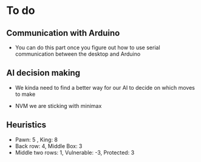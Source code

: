 # To do

## Communication with Arduino

- You can do this part once you figure out how to use serial communication between the desktop and Arduino

## AI decision making

- We kinda need to find a better way for our AI to decide on which moves to make

- NVM we are sticking with minimax

## Heuristics

- Pawn: 5 , King: 8
- Back row: 4, Middle Box: 3
- Middle two rows: 1, Vulnerable: -3, Protected: 3
